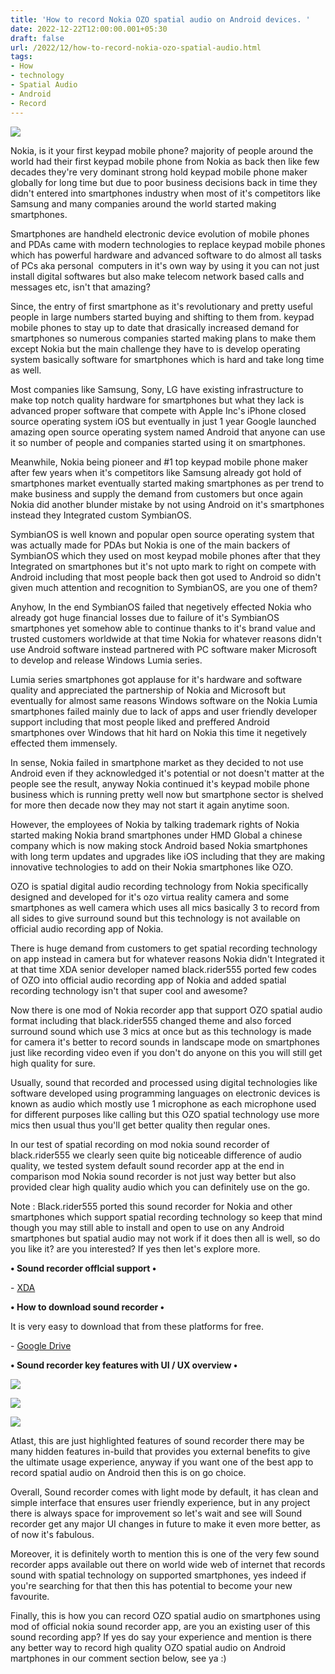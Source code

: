 ```yaml
---
title: 'How to record Nokia OZO spatial audio on Android devices. '
date: 2022-12-22T12:00:00.001+05:30
draft: false
url: /2022/12/how-to-record-nokia-ozo-spatial-audio.html
tags: 
- How
- technology
- Spatial Audio
- Android
- Record
---
```


 [![](https://lh3.googleusercontent.com/-4WuM9KCwWtI/Y6Sz1gnAhNI/AAAAAAAAP6c/cHlMgf17KKEDjHg1kgKXbP-ev6vaS2ZWACNcBGAsYHQ/s1600/1671738322345062-0.png)](https://lh3.googleusercontent.com/-4WuM9KCwWtI/Y6Sz1gnAhNI/AAAAAAAAP6c/cHlMgf17KKEDjHg1kgKXbP-ev6vaS2ZWACNcBGAsYHQ/s1600/1671738322345062-0.png) 

  

  

  

Nokia, is it your first keypad mobile phone? majority of people around the world had their first keypad mobile phone from Nokia as back then like few decades they're very dominant strong hold keypad mobile phone maker globally for long time but due to poor business decisions back in time they didn't entered into smartphones industry when most of it's competitors like Samsung and many companies around the world started making smartphones.

  

Smartphones are handheld electronic device evolution of mobile phones and PDAs came with modern technologies to replace keypad mobile phones which has powerful hardware and advanced software to do almost all tasks of PCs aka personal  computers in it's own way by using it you can not just install digital softwares but also make telecom network based calls and messages etc, isn't that amazing?

  

Since, the entry of first smartphone as it's revolutionary and pretty useful people in large numbers started buying and shifting to them from. keypad mobile phones to stay up to date that drasically increased demand for smartphones so numerous companies started making plans to make them except Nokia but the main challenge they have to is develop operating system basically software for smartphones which is hard and take long time as well.

  

Most companies like Samsung, Sony, LG have existing infrastructure to make top notch quality hardware for smartphones but what they lack is advanced proper software that compete with Apple Inc's iPhone closed source operating system iOS but eventually in just 1 year Google launched amazing open source operating system named Android that anyone can use it so number of people and companies started using it on smartphones.

  

Meanwhile, Nokia being pioneer and #1 top keypad mobile phone maker after few years when it's competitors like Samsung already got hold of smartphones market eventually started making smartphones as per trend to make business and supply the demand from customers but once again Nokia did another blunder mistake by not using Android on it's smartphones instead they Integrated custom SymbianOS.

  

SymbianOS is well known and popular open source operating system that was actually made for PDAs but Nokia is one of the main backers of SymbianOS which they used on most keypad mobile phones after that they Integrated on smartphones but it's not upto mark to right on compete with Android including that most people back then got used to Android so didn't given much attention and recognition to SymbianOS, are you one of them?

  

Anyhow, In the end SymbianOS failed that negetively effected Nokia who already got huge financial losses due to failure of it's SymbianOS smartphones yet somehow able to continue thanks to it's brand value and trusted customers worldwide at that time Nokia for whatever reasons didn't use Android software instead partnered with PC software maker Microsoft to develop and release Windows Lumia series.

  

Lumia series smartphones got applause for it's hardware and software quality and appreciated the partnership of Nokia and Microsoft but eventually for almost same reasons Windows software on the Nokia Lumia smartphones failed mainly due to lack of apps and user friendly developer support including that most people liked and preffered Android smartphones over Windows that hit hard on Nokia this time it negetively effected them immensely.

  

In sense, Nokia failed in smartphone market as they decided to not use Android even if they acknowledged it's potential or not doesn't matter at the people see the result, anyway Nokia continued it's keypad mobile phone business which is running pretty well now but smartphone sector is shelved for more then decade now they may not start it again anytime soon.

  

However, the employees of Nokia by talking trademark rights of Nokia started making Nokia brand smartphones under HMD Global a chinese company which is now making stock Android based Nokia smartphones with long term updates and upgrades like iOS including that they are making innovative technologies to add on their Nokia smartphones like OZO.

  

OZO is spatial digital audio recording technology from Nokia specifically designed and developed for it's ozo virtua reality camera and some smartphones as well camera which uses all mics basically 3 to record from all sides to give surround sound but this technology is not available on official audio recording app of Nokia.

  

There is huge demand from customers to get spatial recording technology on app instead in camera but for whatever reasons Nokia didn't Integrated it at that time XDA senior developer named black.rider555 ported few codes of OZO into official audio recording app of Nokia and added spatial recording technology isn't that super cool and awesome?

  

Now there is one mod of Nokia recorder app that support OZO spatial audio  format including that black.rider555 changed theme and also forced surround sound which use 3 mics at once but as this technology is made for camera it's better to record sounds in landscape mode on smartphones just like recording video even if you don't do anyone on this you will still get high quality for sure.

  

Usually, sound that recorded and processed using digital technologies like software developed using programming languages on electronic devices is known as audio which mostly use 1 microphone as each microphone used for different purposes like calling but this OZO spatial technology use more mics then usual thus you'll get better quality then regular ones.

  

In our test of spatial recording on mod nokia sound recorder of black.rider555 we clearly seen quite big noticeable difference of audio quality, we tested system default sound recorder app at the end in comparison mod Nokia sound recorder is not just way better but also provided clear high quality audio which you can definitely use on the go.

  

Note : Black.rider555 ported this sound recorder for Nokia and other smartphones which support spatial recording technology so keep that mind though you may still able to install and open to use on any Android smartphones but spatial audio may not work if it does then all is well, so do you like it? are you interested? If yes then let's explore more.

  

**• Sound recorder offlcial support •**

  

\- [XDA](https://forum.xda-developers.com/t/mod-nokia-recorder-with-ozo-support.3917232/)

**• How to download sound recorder •**

  

It is very easy to download that from these platforms for free.

  

\- [Google Drive](https://drive.google.com/file/d/1MvSyGGckqgcOBBH-YxB1YfjlgsB-3Yyb/view?usp=sharing)  

  

**• Sound recorder key features with UI / UX overview •**

 [![](https://lh3.googleusercontent.com/-NbEaLAOj838/Y6Sz0_jyGJI/AAAAAAAAP6Y/qKUpNkbAnIMh6YYGW6KTx45m6AElf9jkgCNcBGAsYHQ/s1600/1671738319196194-1.png)](https://lh3.googleusercontent.com/-NbEaLAOj838/Y6Sz0_jyGJI/AAAAAAAAP6Y/qKUpNkbAnIMh6YYGW6KTx45m6AElf9jkgCNcBGAsYHQ/s1600/1671738319196194-1.png) 

 [![](https://lh3.googleusercontent.com/-R6hQd7ClW5Y/Y6Sz0LSQecI/AAAAAAAAP6U/15gl8a5gKjklzzI9M0Qyh86LCnb0DaRKQCNcBGAsYHQ/s1600/1671738316279062-2.png)](https://lh3.googleusercontent.com/-R6hQd7ClW5Y/Y6Sz0LSQecI/AAAAAAAAP6U/15gl8a5gKjklzzI9M0Qyh86LCnb0DaRKQCNcBGAsYHQ/s1600/1671738316279062-2.png) 

 [![](https://lh3.googleusercontent.com/-epkJxyyLZhI/Y6SzzbfKKKI/AAAAAAAAP6Q/td-dk4wyzbkJwCoJnoQz2dN8Rj_y7sJVACNcBGAsYHQ/s1600/1671738312729579-3.png)](https://lh3.googleusercontent.com/-epkJxyyLZhI/Y6SzzbfKKKI/AAAAAAAAP6Q/td-dk4wyzbkJwCoJnoQz2dN8Rj_y7sJVACNcBGAsYHQ/s1600/1671738312729579-3.png) 

  

Atlast, this are just highlighted features of sound recorder there may be many hidden features in-build that provides you external benefits to give the ultimate usage experience, anyway if you want one of the best app to record spatial audio on Android then this is on go choice.

  

Overall, Sound recorder comes with light mode by default, it has clean and simple interface that ensures user friendly experience, but in any project there is always space for improvement so let's wait and see will Sound recorder get any major UI changes in future to make it even more better, as of now it's fabulous.

  

Moreover, it is definitely worth to mention this is one of the very few sound recorder apps available out there on world wide web of internet that records sound with spatial technology on supported smartphones, yes indeed if you're searching for that then this has potential to become your new favourite.

  

Finally, this is how you can record OZO spatial audio on smartphones using mod of official nokia sound recorder app, are you an existing user of this sound recording app? If yes do say your experience and mention is there any better way to record high quality OZO spatial audio on Android martphones in our comment section below, see ya :)